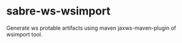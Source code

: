 # sabre-ws-wsimport

Generate ws protable artifacts using maven jaxws-maven-plugin of wsimport tool.
